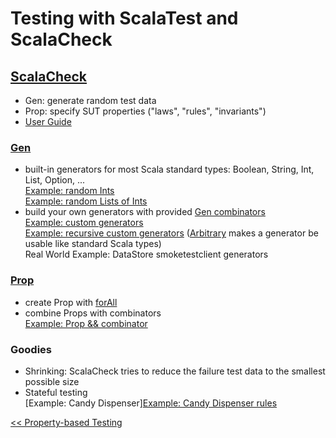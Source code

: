 # Testing with ScalaTest and ScalaCheck

## [ScalaCheck](http://www.scalacheck.org/)
* Gen: generate random test data
* Prop: specify SUT properties ("laws", "rules", "invariants")
* [User Guide](https://github.com/rickynils/scalacheck/wiki/User-Guide)

### [Gen](https://github.com/rickynils/scalacheck/blob/master/src/main/scala/org/scalacheck/Gen.scala)
* built-in generators for most Scala standard types: Boolean, String, Int, List, Option, ...  
[Example: random Ints](exercises/src/test/scala/fpinscala/gettingstarted/GettingStartedSpec.scala#L101)  
[Example: random Lists of Ints](exercises/src/test/scala/fpinscala/monoids/MonoidSpec.scala#L116)
* build your own generators with provided [Gen combinators](https://github.com/rickynils/scalacheck/blob/master/src/main/scala/org/scalacheck/Gen.scala#L161)  
[Example: custom generators](exercises/src/test/scala/fpinscala/monoids/MonoidSpec.scala#L163)  
[Example: recursive custom generators](exercises/src/test/scala/fpinscala/datastructures/TreeSpec.scala#L15)
([Arbitrary](https://github.com/rickynils/scalacheck/blob/master/src/main/scala/org/scalacheck/Arbitrary.scala)
makes a generator be usable like standard Scala types)  
Real World Example: DataStore smoketestclient generators

### [Prop](https://github.com/rickynils/scalacheck/blob/master/src/main/scala/org/scalacheck/Prop.scala)
* create Prop with [forAll](https://github.com/rickynils/scalacheck/blob/master/src/main/scala/org/scalacheck/Prop.scala#L736)
* combine Props with combinators  
[Example: Prop && combinator](exercises/src/test/scala/fpinscala/testing/GenSpec.scala#L45)

### Goodies
* Shrinking: ScalaCheck tries to reduce the failure test data to the smallest possible size
* Stateful testing  
[Example: Candy Dispenser][Example: Candy Dispenser rules](exercises/src/test/scala/fpinscala/state/StateSpec.scala#L333)

[<< Property-based Testing](Testing5-PropertyBasedTesting.md)
